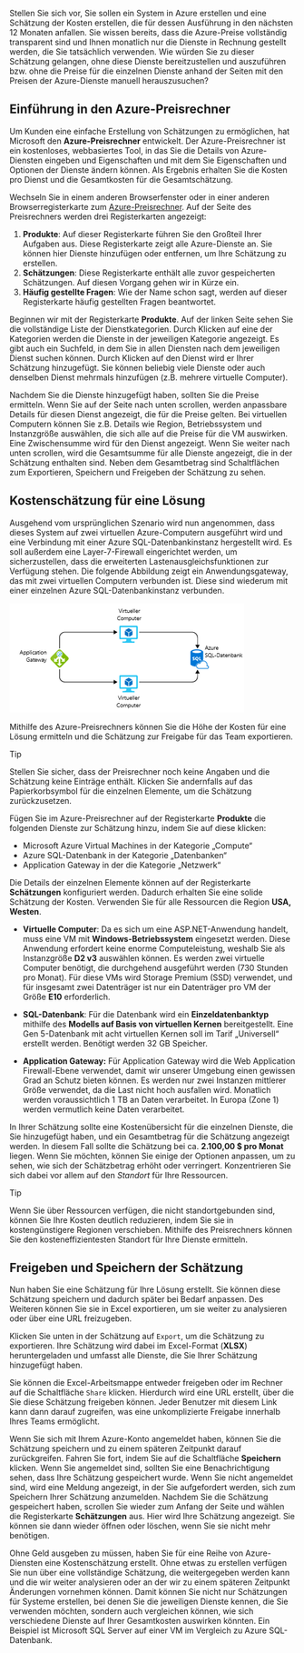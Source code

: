 Stellen Sie sich vor, Sie sollen ein System in Azure erstellen und eine Schätzung der Kosten erstellen, die für dessen Ausführung in den nächsten 12 Monaten anfallen. Sie wissen bereits, dass die Azure-Preise vollständig transparent sind und Ihnen monatlich nur die Dienste in Rechnung gestellt werden, die Sie tatsächlich verwenden. Wie würden Sie zu dieser Schätzung gelangen, ohne diese Dienste bereitzustellen und auszuführen bzw. ohne die Preise für die einzelnen Dienste anhand der Seiten mit den Preisen der Azure-Dienste manuell herauszusuchen?

## <a name="introducing-the-azure-pricing-calculator"></a>Einführung in den Azure-Preisrechner

Um Kunden eine einfache Erstellung von Schätzungen zu ermöglichen, hat Microsoft den **Azure-Preisrechner** entwickelt. Der Azure-Preisrechner ist ein kostenloses, webbasiertes Tool, in das Sie die Details von Azure-Diensten eingeben und Eigenschaften und mit dem Sie Eigenschaften und Optionen der Dienste ändern können. Als Ergebnis erhalten Sie die Kosten pro Dienst und die Gesamtkosten für die Gesamtschätzung.

Wechseln Sie in einem anderen Browserfenster oder in einer anderen Browserregisterkarte zum [Azure-Preisrechner](https://azure.microsoft.com/pricing/calculator/). Auf der Seite des Preisrechners werden drei Registerkarten angezeigt:

1. **Produkte**: Auf dieser Registerkarte führen Sie den Großteil Ihrer Aufgaben aus. Diese Registerkarte zeigt alle Azure-Dienste an. Sie können hier Dienste hinzufügen oder entfernen, um Ihre Schätzung zu erstellen.
2. **Schätzungen**: Diese Registerkarte enthält alle zuvor gespeicherten Schätzungen. Auf diesen Vorgang gehen wir in Kürze ein.
3. **Häufig gestellte Fragen**: Wie der Name schon sagt, werden auf dieser Registerkarte häufig gestellten Fragen beantwortet.

Beginnen wir mit der Registerkarte **Produkte**. Auf der linken Seite sehen Sie die vollständige Liste der Dienstkategorien. Durch Klicken auf eine der Kategorien werden die Dienste in der jeweiligen Kategorie angezeigt. Es gibt auch ein Suchfeld, in dem Sie in allen Diensten nach dem jeweiligen Dienst suchen können. Durch Klicken auf den Dienst wird er Ihrer Schätzung hinzugefügt. Sie können beliebig viele Dienste oder auch denselben Dienst mehrmals hinzufügen (z.B. mehrere virtuelle Computer).

Nachdem Sie die Dienste hinzugefügt haben, sollten Sie die Preise ermitteln. Wenn Sie auf der Seite nach unten scrollen, werden anpassbare Details für diesen Dienst angezeigt, die für die Preise gelten. Bei virtuellen Computern können Sie z.B. Details wie Region, Betriebssystem und Instanzgröße auswählen, die sich alle auf die Preise für die VM auswirken. Eine Zwischensumme wird für den Dienst angezeigt. Wenn Sie weiter nach unten scrollen, wird die Gesamtsumme für alle Dienste angezeigt, die in der Schätzung enthalten sind. Neben dem Gesamtbetrag sind Schaltflächen zum Exportieren, Speichern und Freigeben der Schätzung zu sehen.

## <a name="estimate-a-solution"></a>Kostenschätzung für eine Lösung

Ausgehend vom ursprünglichen Szenario wird nun angenommen, dass dieses System auf zwei virtuellen Azure-Computern ausgeführt wird und eine Verbindung mit einer Azure SQL-Datenbankinstanz hergestellt wird. Es soll außerdem eine Layer-7-Firewall eingerichtet werden, um sicherzustellen, dass die erweiterten Lastenausgleichsfunktionen zur Verfügung stehen. Die folgende Abbildung zeigt ein Anwendungsgateway, das mit zwei virtuellen Computern verbunden ist. Diese sind wiederum mit einer einzelnen Azure SQL-Datenbankinstanz verbunden.

![Illustration mit einer Architektur, die zur beispielhaften Kostenschätzung verwendet wird.](../media/2-estimate-costs-architecture.png)

Mithilfe des Azure-Preisrechners können Sie die Höhe der Kosten für eine Lösung ermitteln und die Schätzung zur Freigabe für das Team exportieren.

> [!TIP]
> Stellen Sie sicher, dass der Preisrechner noch keine Angaben und die Schätzung keine Einträge enthält. Klicken Sie andernfalls auf das Papierkorbsymbol für die einzelnen Elemente, um die Schätzung zurückzusetzen.

Fügen Sie im Azure-Preisrechner auf der Registerkarte **Produkte** die folgenden Dienste zur Schätzung hinzu, indem Sie auf diese klicken:

* Microsoft Azure Virtual Machines in der Kategorie „Compute“
* Azure SQL-Datenbank in der Kategorie „Datenbanken“
* Application Gateway in der die Kategorie „Netzwerk“

Die Details der einzelnen Elemente können auf der Registerkarte **Schätzungen** konfiguriert werden. Dadurch erhalten Sie eine solide Schätzung der Kosten. Verwenden Sie für alle Ressourcen die Region **USA, Westen**.

* **Virtuelle Computer**: Da es sich um eine ASP.NET-Anwendung handelt, muss eine VM mit **Windows-Betriebssystem** eingesetzt werden. Diese Anwendung erfordert keine enorme Computeleistung, weshalb Sie als Instanzgröße **D2 v3** auswählen können. Es werden zwei virtuelle Computer benötigt, die durchgehend ausgeführt werden (730 Stunden pro Monat). Für diese VMs wird Storage Premium (SSD) verwendet, und für insgesamt zwei Datenträger ist nur ein Datenträger pro VM der Größe **E10** erforderlich.

* **SQL-Datenbank**: Für die Datenbank wird ein **Einzeldatenbanktyp** mithilfe des **Modells auf Basis von virtuellen Kernen** bereitgestellt. Eine Gen 5-Datenbank mit acht virtuellen Kernen soll im Tarif „Universell“ erstellt werden. Benötigt werden 32 GB Speicher.

* **Application Gateway:** Für Application Gateway wird die Web Application Firewall-Ebene verwendet, damit wir unserer Umgebung einen gewissen Grad an Schutz bieten können. Es werden nur zwei Instanzen mittlerer Größe verwendet, da die Last nicht hoch ausfallen wird. Monatlich werden voraussichtlich 1 TB an Daten verarbeitet. In Europa (Zone 1) werden vermutlich keine Daten verarbeitet.

In Ihrer Schätzung sollte eine Kostenübersicht für die einzelnen Dienste, die Sie hinzugefügt haben, und ein Gesamtbetrag für die Schätzung angezeigt werden. In diesem Fall sollte die Schätzung bei ca. **2.100,00 $ pro Monat** liegen. Wenn Sie möchten, können Sie einige der Optionen anpassen, um zu sehen, wie sich der Schätzbetrag erhöht oder verringert. Konzentrieren Sie sich dabei vor allem auf den _Standort_ für Ihre Ressourcen. 

> [!TIP]
> Wenn Sie über Ressourcen verfügen, die nicht standortgebunden sind, können Sie Ihre Kosten deutlich reduzieren, indem Sie sie in kostengünstigere Regionen verschieben. Mithilfe des Preisrechners können Sie den kosteneffizientesten Standort für Ihre Dienste ermitteln.


## <a name="share-and-save-your-estimate"></a>Freigeben und Speichern der Schätzung

Nun haben Sie eine Schätzung für Ihre Lösung erstellt. Sie können diese Schätzung speichern und dadurch später bei Bedarf anpassen. Des Weiteren können Sie sie in Excel exportieren, um sie weiter zu analysieren oder über eine URL freizugeben.

Klicken Sie unten in der Schätzung auf `Export`, um die Schätzung zu exportieren. Ihre Schätzung wird dabei im Excel-Format (**XLSX**) heruntergeladen und umfasst alle Dienste, die Sie Ihrer Schätzung hinzugefügt haben.

Sie können die Excel-Arbeitsmappe entweder freigeben oder im Rechner auf die Schaltfläche `Share` klicken. Hierdurch wird eine URL erstellt, über die Sie diese Schätzung freigeben können. Jeder Benutzer mit diesem Link kann dann darauf zugreifen, was eine unkomplizierte Freigabe innerhalb Ihres Teams ermöglicht.

Wenn Sie sich mit Ihrem Azure-Konto angemeldet haben, können Sie die Schätzung speichern und zu einem späteren Zeitpunkt darauf zurückgreifen. Fahren Sie fort, indem Sie auf die Schaltfläche **Speichern** klicken. Wenn Sie angemeldet sind, sollten Sie eine Benachrichtigung sehen, dass Ihre Schätzung gespeichert wurde. Wenn Sie nicht angemeldet sind, wird eine Meldung angezeigt, in der Sie aufgefordert werden, sich zum Speichern Ihrer Schätzung anzumelden. Nachdem Sie die Schätzung gespeichert haben, scrollen Sie wieder zum Anfang der Seite und wählen die Registerkarte **Schätzungen** aus. Hier wird Ihre Schätzung angezeigt. Sie können sie dann wieder öffnen oder löschen, wenn Sie sie nicht mehr benötigen.

Ohne Geld ausgeben zu müssen, haben Sie für eine Reihe von Azure-Diensten eine Kostenschätzung erstellt. Ohne etwas zu erstellen verfügen Sie nun über eine vollständige Schätzung, die weitergegeben werden kann und die wir weiter analysieren oder an der wir zu einem späteren Zeitpunkt Änderungen vornehmen können. Damit können Sie nicht nur Schätzungen für Systeme erstellen, bei denen Sie die jeweiligen Dienste kennen, die Sie verwenden möchten, sondern auch vergleichen können, wie sich verschiedene Dienste auf Ihrer Gesamtkosten auswirken könnten. Ein Beispiel ist Microsoft SQL Server auf einer VM im Vergleich zu Azure SQL-Datenbank.